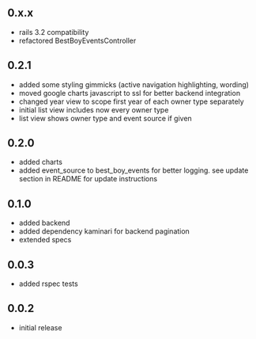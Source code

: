 ## 0.x.x
* rails 3.2 compatibility
* refactored BestBoyEventsController

## 0.2.1
* added some styling gimmicks (active navigation highlighting, wording)
* moved google charts javascript to ssl for better backend integration
* changed year view to scope first year of each owner type separately
* initial list view includes now every owner type
* list view shows owner type and event source if given

## 0.2.0
* added charts
* added event_source to best_boy_events for better logging. see update section in README for update instructions

## 0.1.0

* added backend
* added dependency kaminari for backend pagination
* extended specs

## 0.0.3

* added rspec tests

## 0.0.2

* initial release